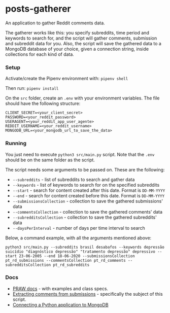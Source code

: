 # posts-gatherer
An application to gather Reddit comments data.

The gatherer works like this: you specify subreddits, time period and keywords to search for, and the script will gather comments, submission and subreddit data for you. Also, the script will save the gathered data to a MongoDB database of your choice, given a connection string, inside collections for each kind of data.

### Setup
Activate/create the Pipenv environment with: ```pipenv shell```

Then run: ```pipenv install```

On the ```src``` folder, create an ```.env``` with your environment variables. The file should have the following structure:

```CLIENT_ID=<your_client_id>
CLIENT_SECRET=<your_client_secret>
PASSWORD=<your_reddit_password>
USERAGENT=<your_reddit_app_user_agente>
REDDIT_USERNAME=<your_reddit_username>
MONGODB_URL=<your_mongodb_url_to_save_the_data>
```

### Running
You just need to execute ```python3 src/main.py``` script. Note that the ```.env``` should be on the same folder as the script.

The script needs some arguments to be passed on. These are the following:

* ```--subreddits``` - list of subreddits to search and gather data
* ```--keywords``` - list of keywords to search for on the specified subreddits
* ```--start``` - search for content created after this date. Format is ```DD-MM-YYYY```
* ```--end``` - search for content created before this date. Format is ```DD-MM-YYYY```
* ```--submissionsCollection``` - collection to save the gathered submissions' data
* ```--commentsCollection``` - collection to save the gathered comments' data
* ```--subredditsCollection``` - collection to save the gathered subreddits' data
* ```--daysPerInterval``` - number of days per time interval to search

Below, a command example, with all the arguments mentioned above:

```python3 src/main.py --subreddits brasil desabafos --keywords depressão suicídio "diagnóstico depressão" "tratamento depressão" depressivo --start 23-06-2005 --end 18-06-2020 --submissionsCollection pt_rd_submissions --commentsCollection pt_rd_comments --subredditsCollection pt_rd_subreddits```

### Docs

* [PRAW docs](https://praw.readthedocs.io/en/latest/index.html) - with examples and class specs.
* [Extracting comments from submissions](https://praw.readthedocs.io/en/latest/tutorials/comments.html) - specifically the subject of this script.
* [Connecting a Python application to MongoDB](https://www.mongodb.com/blog/post/getting-started-with-python-and-mongodb)
